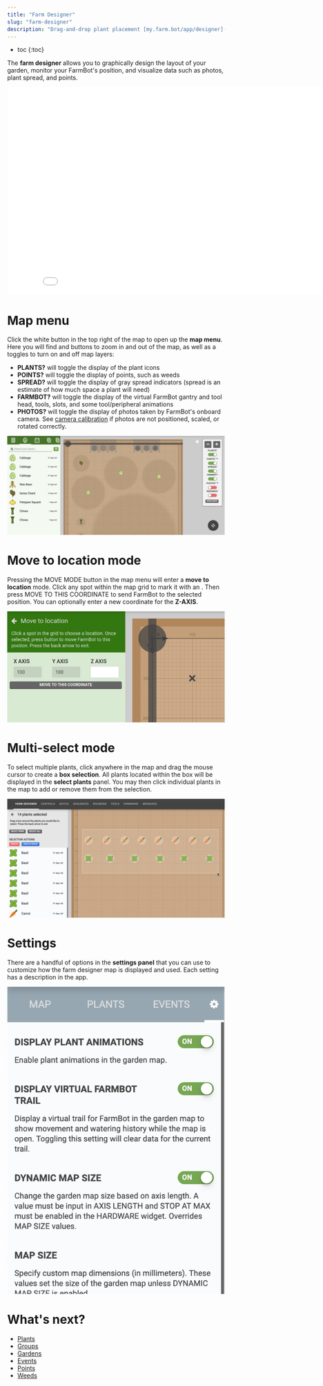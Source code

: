 ```yaml
---
title: "Farm Designer"
slug: "farm-designer"
description: "Drag-and-drop plant placement [my.farm.bot/app/designer](https://my.farm.bot/app/designer)"
---
```


* toc
{:toc}

The **farm designer** allows you to graphically design the layout of your garden, monitor your FarmBot's position, and visualize data such as photos, plant spread, and points.

<iframe class="embedly-embed" src="//cdn.embedly.com/widgets/media.html?src=https%3A%2F%2Fwww.youtube.com%2Fembed%2Fvideoseries%3Flist%3DPLMhsMRlKjcNIYlDKDdKvPQuHqBjjS1ZGc&url=http%3A%2F%2Fwww.youtube.com%2Fwatch%3Fv%3DGVb4fYaqy2M&image=https%3A%2F%2Fi.ytimg.com%2Fvi%2FGVb4fYaqy2M%2Fhqdefault.jpg&key=f2aa6fc3595946d0afc3d76cbbd25dc3&type=text%2Fhtml&schema=youtube" width="854" height="480" scrolling="no" frameborder="0" allowfullscreen></iframe>



# Map menu

Click the white <i class='fa fa-arrow-left'></i> button in the top right of the map to open up the **map menu**. Here you will find <span class="fb-button fb-gray"><i class='fa fa-minus'></i></span> and <span class="fb-button fb-gray"><i class='fa fa-plus'></i></span> buttons to zoom in and out of the map, as well as a toggles to turn on and off map layers:

* **PLANTS?** will toggle the display of the plant icons
* **POINTS?** will toggle the display of points, such as weeds
* **SPREAD?** will toggle the display of gray spread indicators (spread is an estimate of how much space a plant will need)
* **FARMBOT?** will toggle the display of the virtual FarmBot gantry and tool head, tools, slots, and some tool/peripheral animations
* **PHOTOS?** will toggle the display of photos taken by FarmBot's onboard camera. See [camera calibration](../Web-App/farmware/camera-calibration.md) if photos are not positioned, scaled, or rotated correctly.

![Screen Shot 2019-07-15 at 6.32.19 PM.png](_images/Screen_Shot_2019-07-15_at_6.32.19_PM.png)



# Move to location mode

Pressing the <span class="fb-button fb-gray">MOVE MODE</span> button in the map menu will enter a **move to location** mode. Click any spot within the map grid to mark it with an <i class='fa fa-times'></i>. Then press <span class="fb-button fb-gray">MOVE TO THIS COORDINATE</span> to send FarmBot to the selected position. You can optionally enter a new coordinate for the **Z-AXIS**.

![move_to.png](_images/move_to.png)



# Multi-select mode

To select multiple plants, click anywhere in the map and drag the mouse cursor to create a **box selection**. All plants located within the box will be displayed in the **select plants** panel. You may then click individual plants in the map to add or remove them from the selection.

![Screen Shot 2019-12-13 at 12.40.49 PM.png](_images/Screen_Shot_2019-12-13_at_12.40.49_PM.png)



# Settings

There are a handful of options in the **settings panel** that you can use to customize how the farm designer map is displayed and used. Each setting has a description in the app.

![Farm Designer Settings.png](_images/Farm_Designer_Settings.png)


# What's next?

 * [Plants](../Web-App/farm-designer/plants.md)
 * [Groups](../Web-App/farm-designer/groups.md)
 * [Gardens](../Web-App/farm-designer/gardens.md)
 * [Events](../Web-App/farm-designer/events.md)
 * [Points](../Web-App/farm-designer/points.md)
 * [Weeds](../Web-App/farm-designer/weeds.md)

